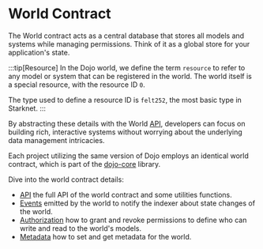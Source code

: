 # World Contract

The World contract acts as a central database that stores all models and systems while managing permissions. Think of it as a global store for your application's state.

:::tip[Resource]
In the Dojo world, we define the term `resource` to refer to any model or system that can be registered in the world. The world itself is a special resource, with the resource ID `0`.

The type used to define a resource ID is `felt252`, the most basic type in Starknet.
:::

By abstracting these details with the World [API](/framework/world/api.md), developers can focus on building rich, interactive systems without worrying about the underlying data management intricacies.

Each project utilizing the same version of Dojo employs an identical world contract, which is part of the [dojo-core](https://github.com/dojoengine/dojo/tree/main/crates/dojo-core) library.

Dive into the world contract details:

-   [API](/framework/world/api) the full API of the world contract and some utilities functions.
-   [Events](/framework/world/events) emitted by the world to notify the indexer about state changes of the world.
-   [Authorization](/framework/authorization) how to grant and revoke permissions to define who can write and read to the world's models.
-   [Metadata](/framework/world/metadata) how to set and get metadata for the world.

